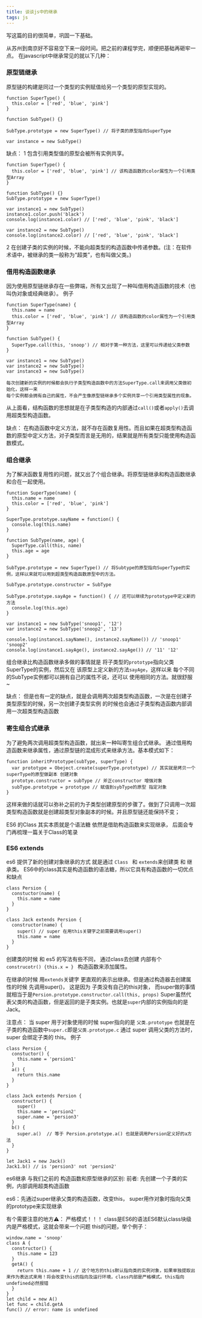 ```yaml
---
title: 谈谈js中的继承
tags: js
---
```


写这篇的目的很简单，巩固一下基础。

从苏州到南京好不容易空下来一段时间。把之前的课程学完，顺便把基础再砸牢一点。
在javascript中继承常见的就以下几种：


### 原型链继承
原型链的构建是同过一个类型的实例赋值给另一个类型的原型实现的。

```
function SuperType() {
  this.color = ['red', 'blue', 'pink']
}

function SubType() {}

SubType.prototype = new SuperType() // 将子类的原型指向SuperType

var instance = new SubType()
```

缺点：
1 包含引用类型值的原型会被所有实例共享。
``` 
function SuperType() {
  this.color = ['red', 'blue', 'pink'] // 该构造函数的color属性为一个引用类型Array
}

function SubType() {}
SubType.prototype = new SuperType()

var instance1 = new SubType()
instance1.color.push('black')
console.log(instance1.color) // ['red', 'blue', 'pink', 'black']

var instance2 = new SubType()
console.log(instance2.color) // ['red', 'blue', 'pink', 'black'] 
```
2 在创建子类的实例的时候，不能向超类型的构造函数中传递参数。(注：在软件术语中，被继承的类一般称为“超类”，也有叫做父类。)

### 借用构造函数继承

因为使用原型链继承存在一些弊端，所有又出现了一种叫借用构造函数的技术（也叫伪对象或经典继承）。
例子
```
function SuperType(name) {
  this.name = name
  this.color = ['red', 'blue', 'pink'] // 该构造函数的color属性为一个引用类型Array
}

function SubType() {
  SuperType.call(this, 'snoop') // 相对于第一种方法，这里可以传递给父类参数
}

var instance1 = new SubType()
var instance2 = new SubType()
var instance3 = new SubType()

每次创建新的实例的时候都会执行子类型构造函数中的方法SuperType.call来调用父类做初始化，这样一来
每个实例都会拥有自己的属性，不会产生像原型链继承多个实例共享一个引用类型属性的现象。

```
从上面看，结构函数的思想就是在子类型构造的内部通过```call()```或者```apply()```去调用超类型构造函数。

缺点：
在构造函数中定义方法，就不存在函数复用性。而且如果在超类型构造函数的原型中定义方法，对子类型而言是无用的，结果就是所有类型只能使用构造函数模式。

### 组合继承
为了解决函数复用性的问题，就又出了个组合继承。将原型链继承和构造函数继承和合在一起使用。
```
function SuperType(name) {
  this.name = name
  this.color = ['red', 'blue', 'pink']
}

SuperType.prototype.sayName = function() {
  console.log(this.name)
}

function SubType(name, age) {
  SuperType.call(this, name)
  this.age = age
}

SubType.prototype = new SuperType() // 将Subtype的原型指向SuperType的实例，这样以来就可以用到超类型构造函数原型中的方法。

SubType.prototype.constructor = SubType

SubType.prototype.sayAge = function() { // 还可以继续为prototype中定义新的方法
  console.log(this.age)
}

var instance1 = new SubType('snoop1', '12')
var instance2 = new SubType('snoop2', '13')

console.log(instance1.sayName(), instance2.sayName()) // 'snoop1' 'snoop2'
console.log(instance1.sayAge(), instance2.sayAge()) // '11' '12'

```

组合继承比构造函数继承多做的事情就是 将子类型的```prototype```指向父类SuperType的实例，然后又在
该原型上定义新的方法```sayAge```，这样以来 每个不同的SubType实例都可以拥有自己的属性不说，还可以
使用相同的方法。就很舒服~

缺点：
但是也有一定的缺点，就是会调用两次超类型构造函数，一次是在创建子类型原型的时候，另一次创建子类型实例
的时候也会通过子类型构造函数内部调用一次超类型构造函数

### 寄生组合式继承
为了避免两次调用超类型构造函数，就出来一种叫寄生组合式继承。
通过借用构造函数来继承属性，通过原型链的混成形式来继承方法。基本模式如下：
```
function inheritPrototype(subType, superType) {
  var prototype = Obeject.create(superType.prototype) // 其实就是拷贝一个superType的原型做副本 创建对象
  prototye.constructor = subType // 斧正constructor 增强对象
  subType.prototype = prototype // 赋值到sybType的原型 指定对象
}

```
这样来做的话就可以弥补之前的为子类型创建原型的步骤了。做到了只调用一次超类型构造函数就是创建超类型对象副本的时候。并且原型链还能保持不变；

ES6 的Class 其实本质就是个语法糖 依然是借助构造函数来实现继承， 后面会专门再梳理一篇关于Class的笔录

### ES6 extends
es6 提供了新的创建对象继承的方式 就是通过 ```Class ``` 和 ```extends```来创建类 和 继承类。
ES6中的class其实是构造函数的语法糖，所以它具有构造函数的一切优点和缺点
```
class Persion {
  constuctor(name) {
    this.name = name
  }
}

class Jack extends Persion {
  constructor(name) {
    super() // super 在用this关键字之前需要调用super()
    this.name = name
  }
}
```
创建类的时候 和 es5 的写法有些不同， 通过class去创建 内部有个```construcotr() {this.x = } ``` 构造函数来添加属性。

在继承的时候 用```extends```关键字 更直观的表示出继承。但是通过构造器去创建属性的时候 先调用super()， 这是因为 子类没有自己的this对象，
而super做的事情就相当于是```Persion.prototype.constructor.call(this, props)``` Super虽然代表父类的构造函数，但是返回的是子类实例。也就是```super```内部的实例指向的是 Jack。

注意点：
当 super 用于对象使用的时候 super指向的是 ```父类.prototype``` 也就是在子类的构造函数中```super.c```即是```父类.prototype.c```
通过 super 调用父类的方法时，super 会绑定子类的 this。
例子
```
class Persion {
  constuctor() {
    this.name = 'persion1'
  }
  a() {
    return this.name
  }
}

class Jack extends Persion {
  constructor() {
    super()
    this.name = 'persion2'
    super.name = 'persion3'
  }
  b() {
    super.a()  // 等于 Persion.prototype.a() 也就是调用Persion定义好的a方法
  }
}

let Jack1 = new Jack()
Jack1.b() // is 'persion3' not 'persion2'
```

es6继承 与我们之前的 构造函数和原型继承的区别:
前者: 先创建一个子类的实例，内部调用超类构造函数

es6：先通过super继承父类的构造函数，改变this，
 super用作对象时指向父类的prototype来实现继承
 
有个需要注意的地方⚠️： 严格模式！！！
class是ES6的语法ES6默认class块级内是严格模式，这就会带来一个问题 this的问题，举个例子：
```
window.name = 'snoop'
class A {
  constructor() {
    this.name = 123
  }
  getA() {
    return this.name + 1 // 这个地方的this默认指向类的实例对象，如果单独提取出来作为表达式来用！将会改变this的指向及运行环境，class内部是严格模式。this指向undefined必然报错
  }
}
let child = new A()
let func = child.getA
func() // error: name is undefined
```
